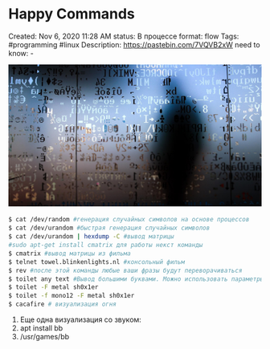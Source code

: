 # Happy Commands

Created: Nov 6, 2020 11:28 AM
status: В процессе
format: flow
Tags: #programming  #linux 
Description: https://pastebin.com/7VQVB2xW
need to know: -

![Happy%20Commands%20192967e1f28e45d99ec5bf0702b63c09/Untitled.png](Images/Programming/Happy%20Commands%20192967e1f28e45d99ec5bf0702b63c09/Untitled.png)

```bash
$ cat /dev/random #генерация случайных символов на основе процессов
$ cat /dev/urandom #быстрая генерация случайных символов
$ cat /dev/urandom | hexdump -C #вывод матрицы
#sudo apt-get install cmatrix для работы некст команды
$ cmatrix #вывод матрицы из фильма
$ telnet towel.blinkenlights.nl #консольный фильм
$ rev #после этой команды любые ваши фразы будут переворачиваться
$ toilet any text #Вывод большими буквами. Можно использовать параметры
$ toilet -F metal sh0x1er
$ toilet -f mono12 -F metal sh0x1er
$ cacafire # визуализация огня
```

1. Еще одна визуализация со звуком:
2. apt install bb
3. /usr/games/bb